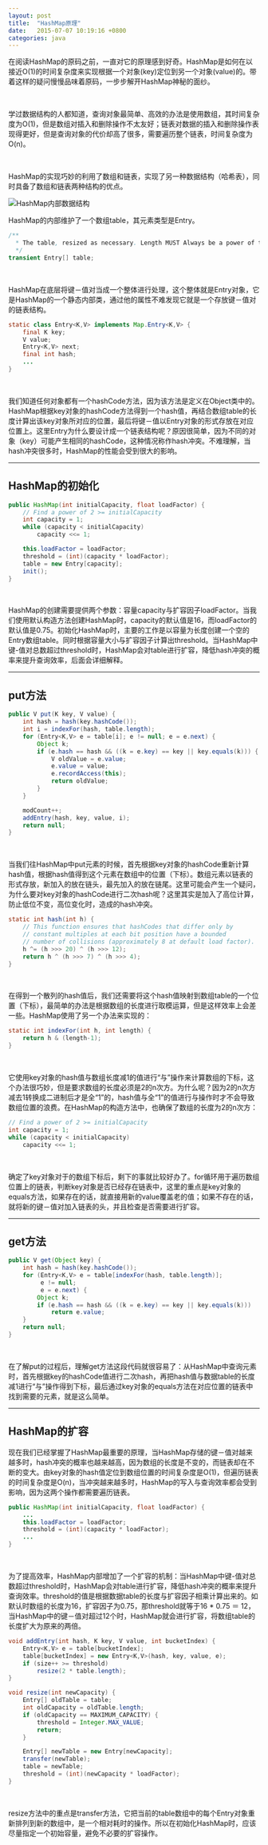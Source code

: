 ```yaml
---
layout: post
title:  "HashMap原理"
date:   2015-07-07 10:19:16 +0800
categories: java
---
```


在阅读HashMap的原码之前，一直对它的原理感到好奇。HashMap是如何在以接近O(1)的时间复杂度来实现根据一个对象(key)定位到另一个对象(value)的。带着这样的疑问慢慢品味着原码，一步步解开HashMap神秘的面纱。

<br/>

学过数据结构的人都知道，查询对象最简单、高效的办法是使用数组，其时间复杂度为O(1)，但是数组对插入和删除操作不太友好；链表对数据的插入和删除操作表现得更好，但是查询对象的代价却高了很多，需要遍历整个链表，时间复杂度为O(n)。

<br/>

HashMap的实现巧妙的利用了数组和链表，实现了另一种数据结构（哈希表），同时具备了数组和链表两种结构的优点。

![HashMap内部数据结构]({{site.baseurl}}/pic/hashmap/1.svg)

HashMap的内部维护了一个数组table，其元素类型是Entry。

```java
/**
  * The table, resized as necessary. Length MUST Always be a power of two.
  */
transient Entry[] table;
```

<br/>

HashMap在底层将键－值对当成一个整体进行处理，这个整体就是Entry对象，它是HashMap的一个静态内部类，通过他的属性不难发现它就是一个存放键－值对的链表结构。

```java
static class Entry<K,V> implements Map.Entry<K,V> {
    final K key;
    V value;
    Entry<K,V> next;
    final int hash;
    ...
}
```

<br/>

我们知道任何对象都有一个hashCode方法，因为该方法是定义在Object类中的。HashMap根据key对象的hashCode方法得到一个hash值，再结合数组table的长度计算出该key对象所对应的位置，最后将键－值以Entry对象的形式存放在对应位置上。这里Entry为什么要设计成一个链表结构呢？原因很简单，因为不同的对象（key）可能产生相同的hashCode，这种情况称作hash冲突。不难理解，当hash冲突很多时，HashMap的性能会受到很大的影响。

---

## HashMap的初始化

```java
public HashMap(int initialCapacity, float loadFactor) {
    // Find a power of 2 >= initialCapacity
    int capacity = 1;
    while (capacity < initialCapacity)
        capacity <<= 1;

    this.loadFactor = loadFactor;
    threshold = (int)(capacity * loadFactor);
    table = new Entry[capacity];
    init();
}
```

<br/>

HashMap的创建需要提供两个参数：容量capacity与扩容因子loadFactor。当我们使用默认构造方法创建HashMap时，capacity的默认值是16，而loadFactor的默认值是0.75。初始化HashMap时，主要的工作是以容量为长度创建一个空的Entry数组table。同时根据容量大小与扩容因子计算出threshold。当HashMap中键-值对总数超过threshold时，HashMap会对table进行扩容，降低hash冲突的概率来提升查询效率，后面会详细解释。

---

## put方法

```java
public V put(K key, V value) {
    int hash = hash(key.hashCode());
    int i = indexFor(hash, table.length);
    for (Entry<K,V> e = table[i]; e != null; e = e.next) {
        Object k;
        if (e.hash == hash && ((k = e.key) == key || key.equals(k))) {
            V oldValue = e.value;
            e.value = value;
            e.recordAccess(this);
            return oldValue;
        }
    }

    modCount++;
    addEntry(hash, key, value, i);
    return null;
}
```

<br/>

当我们往HashMap中put元素的时候，首先根据key对象的hashCode重新计算hash值，根据hash值得到这个元素在数组中的位置（下标）。数组元素以链表的形式存放，新加入的放在链头，最先加入的放在链尾。这里可能会产生一个疑问，为什么要对key对象的hashCode进行二次hash呢？这里其实是加入了高位计算，防止低位不变，高位变化时，造成的hash冲突。

```java
static int hash(int h) {
    // This function ensures that hashCodes that differ only by
    // constant multiples at each bit position have a bounded
    // number of collisions (approximately 8 at default load factor).
    h ^= (h >>> 20) ^ (h >>> 12);
    return h ^ (h >>> 7) ^ (h >>> 4);
}
```

<br/>

在得到一个散列的hash值后，我们还需要将这个hash值映射到数组table的一个位置（下标），最简单的办法是根据数组的长度进行取模运算，但是这样效率上会差一些。HashMap使用了另一个办法来实现的：

```java
static int indexFor(int h, int length) {
    return h & (length-1);
}
```

<br/>

它使用key对象的hash值与数组长度减1的值进行“与”操作来计算数组的下标，这个办法很巧妙，但是要求数组的长度必须是2的n次方。为什么呢？因为2的n次方减去1转换成二进制后才是全“1”的，hash值与全“1”的值进行与操作时才不会导致数组位置的浪费。在HashMap的构造方法中，也确保了数组的长度为2的n次方：

```java
// Find a power of 2 >= initialCapacity
int capacity = 1;
while (capacity < initialCapacity)
    capacity <<= 1;
```

<br/>

确定了key对象对于的数组下标后，剩下的事就比较好办了。for循环用于遍历数组位置上的链表，判断key对象是否已经存在链表中，这里的重点是key对象的equals方法，如果存在的话，就直接用新的value覆盖老的值；如果不存在的话，就将新的键－值对加入链表的头，并且检查是否需要进行扩容。

---

## get方法

```java
public V get(Object key) {
    int hash = hash(key.hashCode());
    for (Entry<K,V> e = table[indexFor(hash, table.length)];
         e != null;
         e = e.next) {
        Object k;
        if (e.hash == hash && ((k = e.key) == key || key.equals(k)))
            return e.value;
    }
    return null;
}
```

<br/>

在了解put的过程后，理解get方法这段代码就很容易了：从HashMap中查询元素时，首先根据key的hashCode值进行二次hash，再把hash值与数据table的长度减1进行“与”操作得到下标，最后通过key对象的equals方法在对应位置的链表中找到需要的元素，就是这么简单。

---

## HashMap的扩容

现在我们已经掌握了HashMap最重要的原理，当HashMap存储的键－值对越来越多时，hash冲突的概率也越来越高，因为数组的长度是不变的，而链表却在不断的变大。由key对象的hash值定位到数组位置的时间复杂度是O(1)，但遍历链表的时间复杂度是O(n)，当冲突越来越多时，HashMap的写入与查询效率都会受到影响，因为这两个操作都需要遍历链表。

```java
public HashMap(int initialCapacity, float loadFactor) {
    ...
    this.loadFactor = loadFactor;
    threshold = (int)(capacity * loadFactor);
    ...
}
```

<br/>

为了提高效率，HashMap内部增加了一个扩容的机制：当HashMap中键-值对总数超过threshold时，HashMap会对table进行扩容，降低hash冲突的概率来提升查询效率。threshold的值是根据数据table的长度与扩容因子相乘计算出来的。如默认时数组的长度为16，扩容因子为0.75，那threshold就等于16 * 0.75 ＝ 12，当HashMap中的键－值对超过12个时，HashMap就会进行扩容，将数组table的长度扩大为原来的两倍。

```java
void addEntry(int hash, K key, V value, int bucketIndex) {
    Entry<K,V> e = table[bucketIndex];
    table[bucketIndex] = new Entry<K,V>(hash, key, value, e);
    if (size++ >= threshold)
        resize(2 * table.length);
}

void resize(int newCapacity) {
    Entry[] oldTable = table;
    int oldCapacity = oldTable.length;
    if (oldCapacity == MAXIMUM_CAPACITY) {
        threshold = Integer.MAX_VALUE;
        return;
    }

    Entry[] newTable = new Entry[newCapacity];
    transfer(newTable);
    table = newTable;
    threshold = (int)(newCapacity * loadFactor);
}
```

<br/>

resize方法中的重点是transfer方法，它把当前的table数组中的每个Entry对象重新排列到新的数组中，是一个相对耗时的操作。所以在初始化HashMap时，应该尽量指定一个初始容量，避免不必要的扩容操作。

